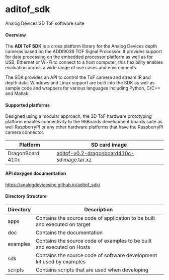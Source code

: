 # aditof_sdk
Analog Devices 3D ToF software suite

#### Overview
The **ADI ToF SDK** is a cross platform library for the Analog Devices depth cameras based on the ADDI9036 TOF Signal Processor. It provides support for data processing on the embedded processor platform as well as for USB, Ethernet or Wi-Fi to connect to a host computer, this flexibility enables evaluation across a wide range of use cases and environments.

The SDK provides an API to control the ToF camera and stream IR and depth data. Windows and Linux support are built into the SDK as well as sample code and wrappers for various languages including Python, C/C++ and Matlab.

#### Supported platforms
Designed using a modular approach, the 3D ToF hardware prototyping platform enables connectivity to the 96Boards development boards suite as well RaspberryPI or any other hardware platforms that have the RaspberryPI camera connector. 

| Platform | SD card image |
| --------- | ----------- |
| DragonBoard 410c | [aditof-v0.2-dragonboard410c-sdimage.tar.xz](http://swdownloads.analog.com/cse/aditof/aditof-v0.2-dragonboard410c-sdimage.tar.xz) |

#### API doxygen documentation
https://analogdevicesinc.github.io/aditof_sdk/

#### Directory Structure
| Directory | Description |
| --------- | ----------- |
| apps | Contains the source code of application to be built and executed on target |
| doc | Contains the documentation |
| examples | Contains the source code of examples to be built and executed on Hosts |
| sdk | Contains the source code of software development kit used by examples |
| scripts | Contains scripts that are used when developing |

